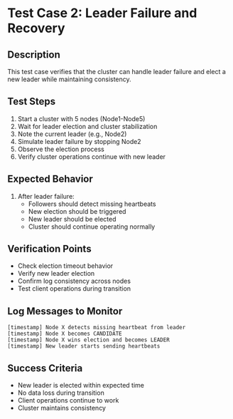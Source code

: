 # Test Case 2: Leader Failure and Recovery

## Description

This test case verifies that the cluster can handle leader failure and elect a new leader while maintaining consistency.

## Test Steps

1. Start a cluster with 5 nodes (Node1-Node5)
2. Wait for leader election and cluster stabilization
3. Note the current leader (e.g., Node2)
4. Simulate leader failure by stopping Node2
5. Observe the election process
6. Verify cluster operations continue with new leader

## Expected Behavior

1. After leader failure:
   - Followers should detect missing heartbeats
   - New election should be triggered
   - New leader should be elected
   - Cluster should continue operating normally

## Verification Points

- Check election timeout behavior
- Verify new leader election
- Confirm log consistency across nodes
- Test client operations during transition

## Log Messages to Monitor

```
[timestamp] Node X detects missing heartbeat from leader
[timestamp] Node X becomes CANDIDATE
[timestamp] Node X wins election and becomes LEADER
[timestamp] New leader starts sending heartbeats
```

## Success Criteria

- New leader is elected within expected time
- No data loss during transition
- Client operations continue to work
- Cluster maintains consistency
